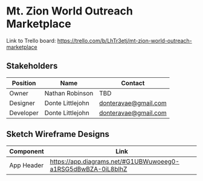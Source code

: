 # Mt. Zion World Outreach Marketplace

Link to Trello board: https://trello.com/b/LhTr3etj/mt-zion-world-outreach-marketplace

## Stakeholders
Position | Name | Contact
---|---|---
Owner | Nathan Robinson | TBD
Designer | Donte Littlejohn | donteravae@gmail.com
Developer | Donte Littlejohn | donteravae@gmail.com

## Sketch Wireframe Designs
Component | Link
--- | ---
App Header | https://app.diagrams.net/#G1UBWuwoeeg0-a1RSG5dBwBZA-0iL8bIhZ